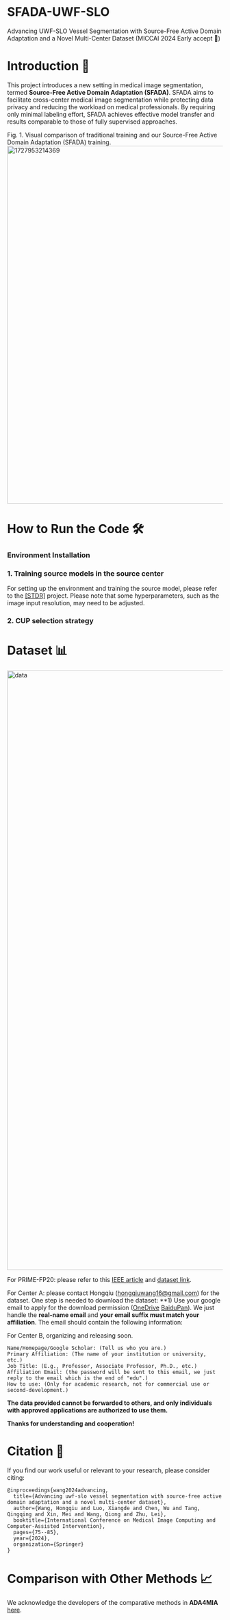 # SFADA-UWF-SLO
Advancing UWF-SLO Vessel Segmentation with Source-Free Active Domain Adaptation and a Novel Multi-Center Dataset (MICCAI 2024 Early accept 🎉)

# Introduction 📑

This project introduces a new setting in medical image segmentation, termed **Source-Free Active Domain Adaptation (SFADA)**. SFADA aims to facilitate cross-center medical image segmentation while protecting data privacy and reducing the workload on medical professionals. By requiring only minimal labeling effort, SFADA achieves effective model transfer and results comparable to those of fully supervised approaches.

Fig. 1. Visual comparison of traditional training and our Source-Free Active Domain Adaptation (SFADA) training.
<img width="833" alt="1727953214369" src="https://github.com/user-attachments/assets/897352e9-78e1-4ba5-ab2d-8ca610a33599">

# How to Run the Code 🛠
### Environment Installation
### 1. Training source models in the source center
For setting up the environment and training the source model, please refer to the [[STDR]](https://github.com/whq-xxh/SFADA-GTV-Seg) project. Please note that some hyperparameters, such as the image input resolution, may need to be adjusted.

### 2. CUP selection strategy


# Dataset 📊
<img width="1396" alt="data" src="https://github.com/user-attachments/assets/585243ea-4da6-403a-b831-9b504af9ae1f">

For PRIME-FP20: please refer to this [IEEE article](https://ieeexplore.ieee.org/abstract/document/9208757) and [dataset link](https://ieee-dataport.org/open-access/prime-fp20-ultra-widefield-fundus-photography-vessel-segmentation-dataset).

For Center A: please contact Hongqiu (hongqiuwang16@gmail.com) for the dataset. One step is needed to download the dataset: **1) Use your google email to apply for the download permission ([OneDrive](https://hkustgz-my.sharepoint.com/my?id=%2Fpersonal%2Fhwang007%5Fconnect%5Fhkust%2Dgz%5Fedu%5Fcn%2FDocuments%2F24MICCAI%2DSFADA%2DUWF&sortField=FileLeafRef&isAscending=true) [BaiduPan](https://pan.baidu.com/s/1ESNR_tAFWhK6tfWzcMZuHg)). We just handle the **real-name email** and **your email suffix must match your affiliation**. The email should contain the following information:

For Center B, organizing and releasing soon.


    Name/Homepage/Google Scholar: (Tell us who you are.)
    Primary Affiliation: (The name of your institution or university, etc.)
    Job Title: (E.g., Professor, Associate Professor, Ph.D., etc.)
    Affiliation Email: (the password will be sent to this email, we just reply to the email which is the end of "edu".)
    How to use: (Only for academic research, not for commercial use or second-development.)
**The data provided cannot be forwarded to others, and only individuals with approved applications are authorized to use them.**

**Thanks for understanding and cooperation!**



# Citation 📖

If you find our work useful or relevant to your research, please consider citing:
```
@inproceedings{wang2024advancing,
  title={Advancing uwf-slo vessel segmentation with source-free active domain adaptation and a novel multi-center dataset},
  author={Wang, Hongqiu and Luo, Xiangde and Chen, Wu and Tang, Qingqing and Xin, Mei and Wang, Qiong and Zhu, Lei},
  booktitle={International Conference on Medical Image Computing and Computer-Assisted Intervention},
  pages={75--85},
  year={2024},
  organization={Springer}
}
```

# Comparison with Other Methods 📈

We acknowledge the developers of the comparative methods in **ADA4MIA** [here](https://github.com/whq-xxh/ADA4MIA).
